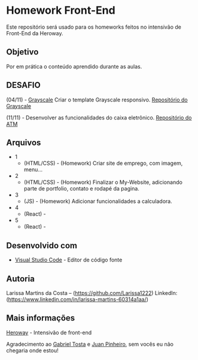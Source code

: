 # Homework Front-End

Este repositório será usado para os homeworks feitos no intensivão de Front-End da Heroway.

## Objetivo

Por em prática o conteúdo aprendido durante as aulas.

## DESAFIO

   (04/11) - [Grayscale](https://larissa1222.github.io/) Criar o template Grayscale responsivo.
             [Repositório do Grayscale](https://github.com/Larissa1222/Larissa1222.github.io)
 
   (11/11) - Desenvolver as funcionalidades do caixa eletrônico. [Repositório do ATM](https://github.com/Larissa1222/atm-js) 
   
## Arquivos

* 1
    * (HTML/CSS) - (Homework) Criar site de emprego, com imagem, menu...
* 2
    * (HTML/CSS) - (Homework) Finalizar o My-Website, adicionando parte de portfolio, contato e rodapé da pagina.     
* 3
    * (JS) - (Homework) Adicionar funcionalidades a calculadora.
* 4
    * (React) - 
* 5
    * (React) - 


## Desenvolvido com

* [Visual Studio Code](https://code.visualstudio.com/) - Editor de código fonte
    
## Autoria

Larissa Martins da Costa – (https://github.com/Larissa1222) LinkedIn: (https://www.linkedin.com/in/larissa-martins-60314a1aa/)

## Mais informações
[Heroway](https://www.heroway.com.br/treinamento/) - Intensivão de front-end

Agradecimento ao [Gabriel Tosta](https://github.com/Gtosta96) e [Juan Pinheiro](https://github.com/juanpinheiro), sem vocês eu não chegaria onde estou!

